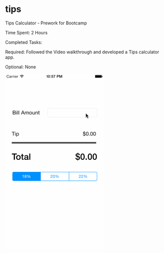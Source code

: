 # tips
Tips Calculator - Prework for Bootcamp

Time Spent: 2 Hours

Completed Tasks:

Required: Followed the Video walkthrough and developed a Tips calculator app.

Optional: None

![alt tag](tips_calc.gif)
